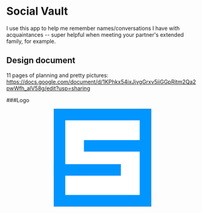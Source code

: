 # Social Vault

I use this app to help me remember names/conversations I have with acquaintances -- super helpful when meeting your partner's extended family, for example.

## Design document
11 pages of planning and pretty pictures: https://docs.google.com/document/d/1KPhkx54ixJjvgGrxv5iiGGpRitm2Qa2pwWfh_alV58g/edit?usp=sharing

###Logo
<p align="center">
  <img src="icons/256x256.png" alt="Social Vault logo"/>
</p>